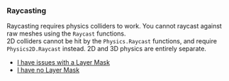 ### Raycasting

Raycasting requires physics colliders to work. You cannot raycast against raw meshes using the `Raycast` functions.  
2D colliders cannot be hit by the `Physics.Raycast` functions, and require `Physics2D.Raycast` instead. 2D and 3D physics are entirely separate.

- [I have issues with a Layer Mask](Raycasting/Raycasting%20Layer%20Masks.md)  
- [I have no Layer Mask](Raycasting/Visual%20Debugging.md)